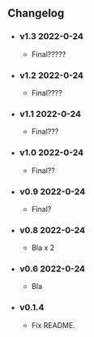 ## Changelog

<!-- Version start @@ {"version": "v1.3", "release": "Final?????", "shouldCreateRelease": "true"} -->

- ### v1.3 2022-0-24

  - Final?????
  <!-- Version end -->

- ### v1.2 2022-0-24

  - Final????

- ### v1.1 2022-0-24

  - Final???

- ### v1.0 2022-0-24

  - Final??

- ### v0.9 2022-0-24

  - Final?

- ### v0.8 2022-0-24

  - Bla x 2

- ### v0.6 2022-0-24

  - Bla

- ### v0.1.4

  - Fix README.